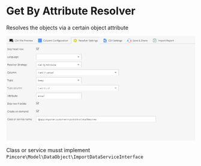 # Get By Attribute Resolver

Resolves the objects via a certain object attribute

![Settings](../../../img/csvimport/getByAttribute_resolver.png)

Class or service musst implement ``Pimcore\Model\DataObject\ImportDataServiceInterface``